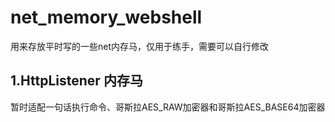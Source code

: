 # net_memory_webshell

用来存放平时写的一些net内存马，仅用于练手，需要可以自行修改

## 1.HttpListener 内存马
暂时适配一句话执行命令、哥斯拉AES_RAW加密器和哥斯拉AES_BASE64加密器
